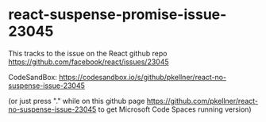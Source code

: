 # react-suspense-promise-issue-23045

This tracks to the issue on the React github repo https://github.com/facebook/react/issues/23045

CodeSandBox: https://codesandbox.io/s/github/pkellner/react-no-suspense-issue-23045

(or just press "." while on this github page https://github.com/pkellner/react-no-suspense-issue-23045 to get
Microsoft Code Spaces running version)
